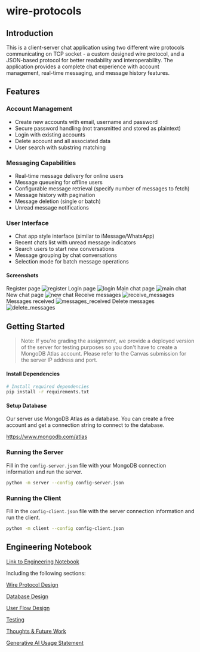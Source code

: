 # wire-protocols

## Introduction

This is a client-server chat application using two different wire protocols communicating on TCP socket - a custom designed wire protocol, and a JSON-based protocol for better readability and interoperability.
The application provides a complete chat experience with account management, real-time messaging, and message history features.

## Features

### Account Management

- Create new accounts with email, username and password
- Secure password handling (not transmitted and stored as plaintext)  
- Login with existing accounts
- Delete account and all associated data
- User search with substring matching

### Messaging Capabilities

- Real-time message delivery for online users
- Message queueing for offline users
- Configurable message retrieval (specify number of messages to fetch)
- Message history with pagination
- Message deletion (single or batch)
- Unread message notifications

### User Interface

- Chat app style interface (similar to iMessage/WhatsApp)
- Recent chats list with unread message indicators
- Search users to start new conversations
- Message grouping by chat conversations
- Selection mode for batch message operations

#### Screenshots

Register page
![register](assets/register.png)
Login page
![login](assets/login.png)
Main chat page
![main chat](assets/main_chat.png)
New chat page
![new chat](assets/new_chat.png)
Receive messages
![receive_messages](assets/receive_messages.png)
Messages received
![messages_received](assets/messages_received.png)
Delete messages
![delete_messages](assets/delete_messages.png)

## Getting Started

> Note: If you're grading the assignment, we provide a deployed version of the server for testing purposes so you don't have to create a MongoDB Atlas account. Please refer to the Canvas submission for the server IP address and port.

#### Install Dependencies

```bash
# Install required dependencies
pip install -r requirements.txt
```

#### Setup Database

Our server use MongoDB Atlas as a database. You can create a free account and get a connection string to connect to the database.

https://www.mongodb.com/atlas


### Running the Server

Fill in the `config-server.json` file with your MongoDB connection information and run the server.

```bash
python -m server --config config-server.json
```

### Running the Client

Fill in the `config-client.json` file with the server connection information and run the client.

```bash
python -m client --config config-client.json
```

## Engineering Notebook

[Link to Engineering Notebook](https://kevenli.notion.site/compsci-2620-engineering-notebook-wire-protocol)

Including the following sections:

[Wire Protocol Design](https://kevenli.notion.site/Wire-Protocol-Design-199b05d7d0e280ddbc22d80cc7cfb27f)

[Database Design](https://kevenli.notion.site/Database-Design-199b05d7d0e280879068feade7a1a143)

[User Flow Design](https://kevenli.notion.site/User-Flow-Design-199b05d7d0e28024981cce65d548f0d2)

[Testing](https://kevenli.notion.site/Testing-199b05d7d0e28041ac00c7795a88497f)

[Thoughts & Future Work](https://kevenli.notion.site/Thoughts-Future-Work-19ab05d7d0e280eaa739e02251d5f17b)

[Generative AI Usage Statement](https://kevenli.notion.site/Generative-AI-Usage-Statement-19ab05d7d0e28067822efc8d5ac476b0)